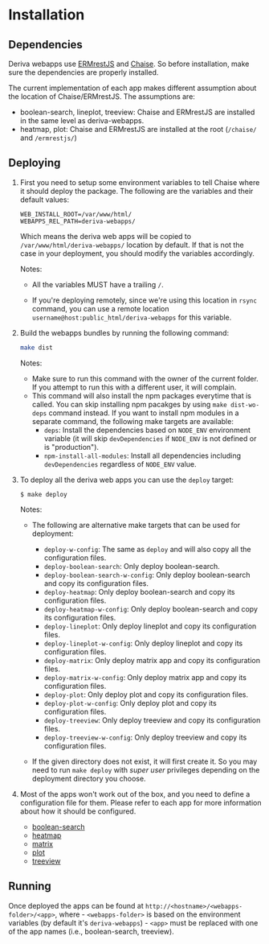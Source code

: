 # Installation

## Dependencies

Deriva webapps use [ERMrestJS](https://github.com/informatics-isi-edu/ermrestjs) and [Chaise](https://github.com/informatics-isi-edu/chaise). So before installation, make sure the dependencies are properly installed.

The current implementation of each app makes different assumption about the location of Chaise/ERMrestJS. The assumptions are:

- boolean-search, lineplot, treeview: Chaise and ERMrestJS are installed in the same level as deriva-webapps.
- heatmap, plot: Chaise and ERMrestJS are installed at the root (`/chaise/` and `/ermrestjs/`)

## Deploying

1. First you need to setup some environment variables to tell Chaise where it should deploy the package. The following are the variables and their default values:

    ```
    WEB_INSTALL_ROOT=/var/www/html/
    WEBAPPS_REL_PATH=deriva-webapps/
    ```
    Which means the deriva web apps will be copied to `/var/www/html/deriva-webapps/` location by default. If that is not the case in your deployment, you should modify the variables accordingly.

    Notes:
      - All the variables MUST have a trailing `/`.

      - If you're deploying remotely, since we're using this location in `rsync` command, you can use a remote location `username@host:public_html/deriva-webapps` for this variable.

2. Build the webapps bundles by running the following command:
    ```sh
    make dist
    ```

    Notes:
    - Make sure to run this command with the owner of the current folder. If you attempt to run this with a different user, it will complain.
    - This command will also install the npm packages everytime that is called. You can skip installing npm pacakges by using `make dist-wo-deps` command instead. If you want to install npm modules in a separate command, the following make targets are available:
      - `deps`: Install the dependencies based on `NODE_ENV` environment variable (it will skip `devDependencies` if `NODE_ENV` is not defined or is "production").
      - `npm-install-all-modules`: Install all dependencies including `devDependencies` regardless of `NODE_ENV` value.

3. To deploy all the deriva web apps you can use the `deploy` target:

    ```
    $ make deploy
    ```

    Notes:
      - The following are alternative make targets that can be used for deployment:
        - `deploy-w-config`: The same as `deploy` and will also copy all the configuration files.
        - `deploy-boolean-search`: Only deploy boolean-search.
        - `deploy-boolean-search-w-config`: Only deploy boolean-search and copy its configuration files.
        - `deploy-heatmap`: Only deploy boolean-search and copy its configuration files.
        - `deploy-heatmap-w-config`: Only deploy boolean-search and copy its configuration files.
        - `deploy-lineplot`: Only deploy lineplot and copy its configuration files.
        - `deploy-lineplot-w-config`: Only deploy lineplot and copy its configuration files.
        - `deploy-matrix`: Only deploy matrix app and copy its configuration files.
        - `deploy-matrix-w-config`: Only deploy matrix app and copy its configuration files.
        - `deploy-plot`: Only deploy plot and copy its configuration files.
        - `deploy-plot-w-config`: Only deploy plot and copy its configuration files.
        - `deploy-treeview`: Only deploy treeview and copy its configuration files.
        - `deploy-treeview-w-config`: Only deploy treeview and copy its configuration files.

      - If the given directory does not exist, it will first create it. So you may need to run `make deploy` with _super user_ privileges depending on the deployment directory you choose.

4. Most of the apps won't work out of the box, and you need to define a configuration file for them. Please refer to each app for more information about how it should be configured.
   - [boolean-search](boolean-search-app.md)
   - [heatmap](heatmap-app.md)
   - [matrix](matrix-app.md)
   - [plot](plot-app.md)
   - [treeview](../../treeview/README.md)


## Running
  Once deployed the apps can be found at `http://<hostname>/<webapps-folder>/<app>`, where
    - `<webapps-folder>` is based on the environment variables (by default it's `deriva-webapps`)
    - `<app>` must be replaced with one of the app names (i.e., boolean-search, treeview).
